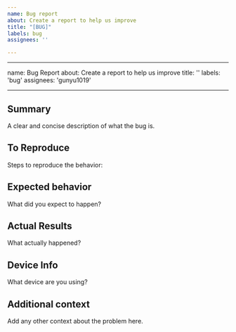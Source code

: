 ```yaml
---
name: Bug report
about: Create a report to help us improve
title: "[BUG]"
labels: bug
assignees: ''

---
```


---
name: Bug Report
about: Create a report to help us improve
title: ''
labels: 'bug'
assignees: 'gunyu1019'

---

## Summary<br/>
A clear and concise description of what the bug is.

## To Reproduce<br/>
Steps to reproduce the behavior:

## Expected behavior<br/>
What did you expect to happen?

## Actual Results<br/>
What actually happened?

## Device Info<br/>
What device are you using?

## Additional context<br/>
Add any other context about the problem here.

